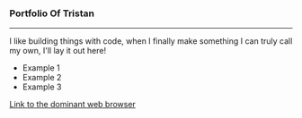 ### Portfolio Of Tristan
***

I like building things with code, when I finally make something I can truly call my own, I'll lay it out here!
* Example 1
* Example 2
* Example 3

[Link to the dominant web browser](https://www.google.com/chrome/browser/)
